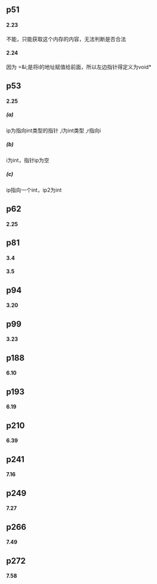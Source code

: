 ## p51

#### 2.23

不能，只能获取这个内存的内容，无法判断是否合法

#### 2.24

因为 =&i;是将i的地址赋值给前面，所以左边指针得定义为void*

## p53

#### 2.25

#####  (a)

ip为指向int类型的指针 ,i为int类型 ,r指向i

#####  (b)

i为int，指针ip为空

##### (c)

ip指向一个int，ip2为int

## p62

#### 2.25



## p81

#### 3.4 

#### 3.5

## p94

#### 3.20

## p99

#### 3.23

## p188

#### 6.10

## p193

#### 6.19

## p210

#### 6.39

## p241

#### 7.16

## p249

#### 7.27

## p266

#### 7.49

## p272

#### 7.58

